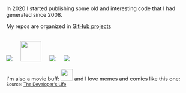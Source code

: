 <br>

In 2020 I started publishing some old and interesting code that I had generated since 2008.

My repos are organized in [GitHub projects](https://github.com/etfovac?tab=projects&type=classic)

<br>
<a href="https://www.linkedin.com/in/etfovac/"><img src="https://cdn.icon-icons.com/icons2/99/PNG/32/linkedin_socialnetwork_17441.png"></a> &emsp; 
<a href="https://www.youracclaim.com/users/nikola-jovanovic.bf86d5ba"><img src="https://info.credly.com/hs-fs/hubfs/Credly_Logo_Orange_10-Inch.png?width=260&height=130&name=Credly_Logo_Orange_10-Inch.png" width=55 hight=55></a> &emsp; 
<a href="https://www.researchgate.net/profile/Nikola-Jovanovic-10"><img src="https://cdn.icon-icons.com/icons2/2108/PNG/32/researchgate_icon_130843.png"></a> &emsp; 
<a href="https://github.com/etfovac"><img src="https://cdn.icon-icons.com/icons2/936/PNG/32/github-logo_icon-icons.com_73546.png"></a> &emsp;
<br>

<!--
**etfovac/etfovac** is a ✨ _special_ ✨ repository because its `README.md` (this file) appears on your GitHub profile.
-->
<br>
I'm also a movie buff:  
<a href="https://www.imdb.com/list/ls042957621/"><img src="https://upload.wikimedia.org/wikipedia/commons/thumb/6/69/IMDB_Logo_2016.svg/320px-IMDB_Logo_2016.svg.png" width=32 hight=32></a>  and I love memes and comics like this one:  
<a href="https://developerslife.tech/en/uploads/2022/03/tirinhaEN-229.png"><img src="https://developerslife.tech/en/uploads/2022/03/tirinhaEN-229.png" alt="" title="" /></a><small>Source: <a href="https://developerslife.tech/en/">The Developer's Life</a></small>

